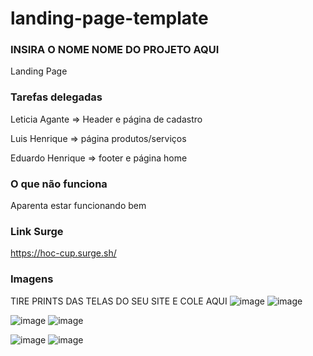 # landing-page-template
### INSIRA O NOME NOME DO PROJETO AQUI
Landing Page
### Tarefas delegadas
Leticia Agante => Header e página de cadastro

Luis Henrique => página produtos/serviços

Eduardo Henrique => footer e página home
### O que não funciona
Aparenta estar funcionando bem
### Link Surge 
https://hoc-cup.surge.sh/
### Imagens
TIRE PRINTS DAS TELAS DO SEU SITE E COLE AQUI
![image](https://user-images.githubusercontent.com/85453161/132057209-22c97d79-de87-4f17-8d69-df8cafb029c4.png)
![image](https://user-images.githubusercontent.com/85453161/132057253-25a07491-3830-4520-a415-663650bb960b.png)

![image](https://user-images.githubusercontent.com/85453161/132057332-f03a069c-f7f2-4e2d-8bd9-7c0140fe65a5.png)
![image](https://user-images.githubusercontent.com/85453161/132057366-83ee49f7-93b6-4c93-b151-1e154c33eb66.png)

![image](https://user-images.githubusercontent.com/85453161/132057412-cc85bdfc-3bc9-4d95-9c77-d91bfca2c261.png)
![image](https://user-images.githubusercontent.com/85453161/132057426-16bfa986-e4e7-494d-bd76-f05c3bb22511.png)

